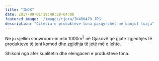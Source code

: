 ```yaml
---
title: "INOX"
date: 2017-09-01T19:49:38-04:00
featured_image: '/images/tjera/IK4B8470.JPG'
description: "Cilësia e produkteve tona pasqyrohet në banjot tuaja"
---
```

Ne ju sjellim showroom-in mbi 1000m<sup>2</sup> në Gjakovë që gjate zgjedhjës të produkteve të jeni komod dhe zgjidhja të jetë më e lehtë. 

Shikoni nga afër kualitetin dhe elengacen e produkteve tona.